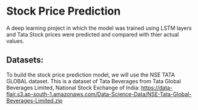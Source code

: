 # Stock Price Prediction

A deep learning project in which the model was trained using LSTM layers and Tata Stock prices were predicted and compared with thier actual values.

## Datasets:

To build the stock price prediction model, we will use the NSE TATA GLOBAL dataset. This is a dataset of Tata Beverages from Tata Global Beverages Limited, National Stock Exchange of India: 
https://data-flair.s3.ap-south-1.amazonaws.com/Data-Science-Data/NSE-Tata-Global-Beverages-Limited.zip